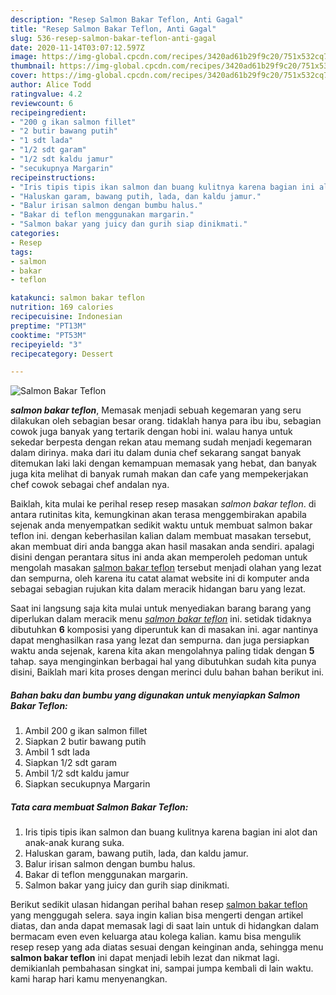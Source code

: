 ```yaml
---
description: "Resep Salmon Bakar Teflon, Anti Gagal"
title: "Resep Salmon Bakar Teflon, Anti Gagal"
slug: 536-resep-salmon-bakar-teflon-anti-gagal
date: 2020-11-14T03:07:12.597Z
image: https://img-global.cpcdn.com/recipes/3420ad61b29f9c20/751x532cq70/salmon-bakar-teflon-foto-resep-utama.jpg
thumbnail: https://img-global.cpcdn.com/recipes/3420ad61b29f9c20/751x532cq70/salmon-bakar-teflon-foto-resep-utama.jpg
cover: https://img-global.cpcdn.com/recipes/3420ad61b29f9c20/751x532cq70/salmon-bakar-teflon-foto-resep-utama.jpg
author: Alice Todd
ratingvalue: 4.2
reviewcount: 6
recipeingredient:
- "200 g ikan salmon fillet"
- "2 butir bawang putih"
- "1 sdt lada"
- "1/2 sdt garam"
- "1/2 sdt kaldu jamur"
- "secukupnya Margarin"
recipeinstructions:
- "Iris tipis tipis ikan salmon dan buang kulitnya karena bagian ini alot dan anak-anak kurang suka."
- "Haluskan garam, bawang putih, lada, dan kaldu jamur."
- "Balur irisan salmon dengan bumbu halus."
- "Bakar di teflon menggunakan margarin."
- "Salmon bakar yang juicy dan gurih siap dinikmati."
categories:
- Resep
tags:
- salmon
- bakar
- teflon

katakunci: salmon bakar teflon 
nutrition: 169 calories
recipecuisine: Indonesian
preptime: "PT13M"
cooktime: "PT53M"
recipeyield: "3"
recipecategory: Dessert

---
```



![Salmon Bakar Teflon](https://img-global.cpcdn.com/recipes/3420ad61b29f9c20/751x532cq70/salmon-bakar-teflon-foto-resep-utama.jpg)

<b><i>salmon bakar teflon</i></b>, Memasak menjadi sebuah kegemaran yang seru dilakukan oleh sebagian besar orang. tidaklah hanya para ibu ibu, sebagian cowok juga banyak yang tertarik dengan hobi ini. walau hanya untuk sekedar berpesta dengan rekan atau memang sudah menjadi kegemaran dalam dirinya. maka dari itu dalam dunia chef sekarang sangat banyak ditemukan laki laki dengan kemampuan memasak yang hebat, dan banyak juga kita melihat di banyak rumah makan dan cafe yang mempekerjakan chef cowok sebagai chef andalan nya.

Baiklah, kita mulai ke perihal resep resep masakan <i>salmon bakar teflon</i>. di antara rutinitas kita, kemungkinan akan terasa menggembirakan apabila sejenak anda menyempatkan sedikit waktu untuk membuat salmon bakar teflon ini. dengan keberhasilan kalian dalam membuat masakan tersebut, akan membuat diri anda bangga akan hasil masakan anda sendiri. apalagi disini dengan perantara situs ini anda akan memperoleh pedoman untuk mengolah masakan <u>salmon bakar teflon</u> tersebut menjadi olahan yang lezat dan sempurna, oleh karena itu catat alamat website ini di komputer anda sebagai sebagian rujukan kita dalam meracik hidangan baru yang lezat.




Saat ini langsung saja kita mulai untuk menyediakan barang barang yang diperlukan dalam meracik menu <u><i>salmon bakar teflon</i></u> ini. setidak tidaknya dibutuhkan <b>6</b> komposisi yang diperuntuk kan di masakan ini. agar nantinya dapat menghasilkan rasa yang lezat dan sempurna. dan juga persiapkan waktu anda sejenak, karena kita akan mengolahnya paling tidak dengan <b>5</b> tahap. saya menginginkan berbagai hal yang dibutuhkan sudah kita punya disini, Baiklah mari kita proses dengan merinci dulu bahan bahan berikut ini.

<!--inarticleads1-->

##### Bahan baku dan bumbu yang digunakan untuk menyiapkan Salmon Bakar Teflon:

1. Ambil 200 g ikan salmon fillet
1. Siapkan 2 butir bawang putih
1. Ambil 1 sdt lada
1. Siapkan 1/2 sdt garam
1. Ambil 1/2 sdt kaldu jamur
1. Siapkan secukupnya Margarin




<!--inarticleads2-->

##### Tata cara membuat Salmon Bakar Teflon:

1. Iris tipis tipis ikan salmon dan buang kulitnya karena bagian ini alot dan anak-anak kurang suka.
1. Haluskan garam, bawang putih, lada, dan kaldu jamur.
1. Balur irisan salmon dengan bumbu halus.
1. Bakar di teflon menggunakan margarin.
1. Salmon bakar yang juicy dan gurih siap dinikmati.




Berikut sedikit ulasan hidangan perihal bahan resep <u>salmon bakar teflon</u> yang menggugah selera. saya ingin kalian bisa mengerti dengan artikel diatas, dan anda dapat memasak lagi di saat lain untuk di hidangkan dalam bermacam even even keluarga atau kolega kalian. kamu bisa mengulik resep resep yang ada diatas sesuai dengan keinginan anda, sehingga menu <b>salmon bakar teflon</b> ini dapat menjadi lebih lezat dan nikmat lagi. demikianlah pembahasan singkat ini, sampai jumpa kembali di lain waktu. kami harap hari kamu menyenangkan.
